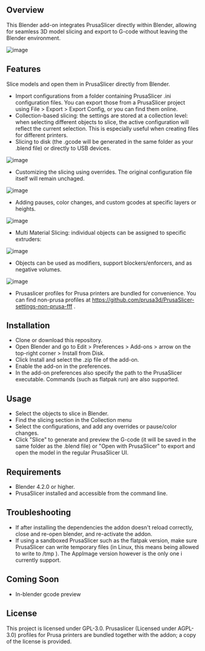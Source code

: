 ## Overview
This Blender add-on integrates PrusaSlicer directly within Blender, allowing for seamless 3D model slicing and export to G-code without leaving the Blender environment.

![image](https://github.com/user-attachments/assets/d9cf0ecd-5c34-4dbc-a598-b7e6dd149df1)

## Features
Slice models and open them in PrusaSlicer directly from Blender.

- Import configurations from a folder containing PrusaSlicer .ini configuration files. You can export those from a PrusaSlicer project using File > Export > Export Config, or you can find them online.
- Collection-based slicing: the settings are stored at a collection level: when selecting different objects to slice, the active configuration will reflect the current selection. This is especially useful when creating files for different printers.
- Slicing to disk (the .gcode will be generated in the same folder as your .blend file) or directly to USB devices.

![image](https://github.com/user-attachments/assets/22bf57ed-fedd-4bf5-827a-df8ac76a361c)

- Customizing the slicing using overrides. The original configuration file itself will remain unchaged.

![image](https://github.com/user-attachments/assets/d9023516-aef8-4ed2-bebe-a22564971c56)

- Adding pauses, color changes, and custom gcodes at specific layers or heights.

![image](https://github.com/user-attachments/assets/4b1b31f3-ed62-41c7-85fa-62c659e0f168)

- Multi Material Slicing: individual objects can be assigned to specific extruders:

![image](https://github.com/user-attachments/assets/295dfd90-df8b-4aad-831e-602dd85cb3c0)

- Objects can be used as modifiers, support blockers/enforcers, and as negative volumes.

![image](https://github.com/user-attachments/assets/27304598-a8a1-4bd3-8a7b-4a5b4f8185bb)

- Prusaslicer profiles for Prusa printers are bundled for convenience. You can find non-prusa profiles at https://github.com/prusa3d/PrusaSlicer-settings-non-prusa-fff .

## Installation
- Clone or download this repository.
- Open Blender and go to Edit > Preferences > Add-ons > arrow on the top-right corner > Install from Disk.
- Click Install and select the .zip file of the add-on.
- Enable the add-on in the preferences.
- In the add-on preferences also specify the path to the PrusaSlicer executable. Commands (such as flatpak run) are also supported.

## Usage
- Select the objects to slice in Blender.
- Find the slicing section in the Collection menu
- Select the configurations, and add any overrides or pause/color changes. 
- Click "Slice" to generate and preview the G-code (it will be saved in the same folder as the .blend file) or "Open with PrusaSlicer" to export and open the model in the regular PrusaSlicer UI.

## Requirements
- Blender 4.2.0 or higher.
- PrusaSlicer installed and accessible from the command line.

## Troubleshooting
- If after installing the dependencies the addon doesn't reload correctly, close and re-open blender, and re-activate the addon.
- If using a sandboxed PrusaSlicer such as the flatpak version, make sure PrusaSlicer can write temporary files (in Linux, this means being allowed to write to /tmp ). The AppImage version however is the only one i currently support.

## Coming Soon
- In-blender gcode preview

## License
This project is licensed under GPL-3.0.
Prusaslicer (Licensed under AGPL-3.0) profiles for Prusa printers are bundled together with the addon; a copy of the license is provided.
